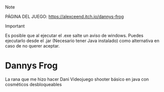 > [!NOTE]
PÁGINA DEL JUEGO: https://alexceend.itch.io/dannys-frog

> [!IMPORTANT]
Es posible que al ejecutar el .exe salte un aviso de windows. Puedes ejecutarlo desde el .jar (Necesario tener Java instalado) como alternativa en caso de no querer aceptar.
# Dannys Frog
<p>La rana que me hizo hacer Dani
Videojuego shooter básico en java con cosméticos desbloqueables</p>
